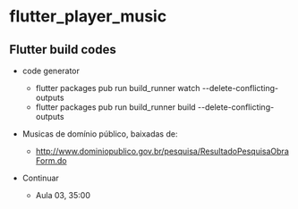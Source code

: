 # flutter_player_music

## Flutter build codes

* code generator
  * flutter packages pub run build_runner watch --delete-conflicting-outputs
  * flutter packages pub run build_runner build --delete-conflicting-outputs

* Musicas de domínio público, baixadas de:

  * http://www.dominiopublico.gov.br/pesquisa/ResultadoPesquisaObraForm.do

* Continuar
  * Aula 03, 35:00
  